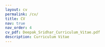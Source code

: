```yaml
---
layout: cv
permalink: /cv/
title: CV
nav: true
nav_order: 4
cv_pdf: Deepak_Sridhar_Curriculum_Vitae.pdf
description: Curriculum Vitae
---
```

